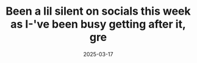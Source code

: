 ---
layout: post
title: "Been a lil silent on socials this week as I-'ve been busy getting after it, gre"
date: 2025-03-17
city: "Revelstoke"
country: "Canada"
continent: "North America"
latitude: 50.9981
longitude: -118.1957
cafe_name: "The Modern Bakeshop & Cafe"
rating: 
notes: "Been a lil silent on socials this week as I-'ve been busy getting after it, great stop on the in revelstoke, @dosecoffeerevelstoke fantastic sammmiches, and it turns into a stellar Italian spot at night."
image_url: "/media/posts/202503/485210521_18501298204001623_7592888767024126389_n_17925660777029027.jpg"
images:
  - "/media/posts/202503/485210521_18501298204001623_7592888767024126389_n_17925660777029027.jpg"
  - "/media/posts/202503/484876113_18501298222001623_8836760267815364827_n_17994318083619558.jpg"
  - "/media/posts/202503/485302147_18501298234001623_3979916000352302521_n_18485891326047123.jpg"
  - "/media/posts/202503/484835429_18501298246001623_4581608212416843142_n_17883578769143457.jpg"
  - "/media/posts/202503/485155221_18501298258001623_1848773815970121205_n_18079027345729413.jpg"
  - "/media/posts/202503/484963922_18501298270001623_234223915109325872_n_18063326239789420.jpg"
instagram_url: ""
---